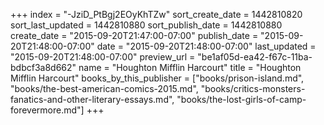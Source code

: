 +++
index = "-JziD_PtBgj2EOyKhTZw"
sort_create_date = 1442810820
sort_last_updated = 1442810880
sort_publish_date = 1442810880
create_date = "2015-09-20T21:47:00-07:00"
publish_date = "2015-09-20T21:48:00-07:00"
date = "2015-09-20T21:48:00-07:00"
last_updated = "2015-09-20T21:48:00-07:00"
preview_url = "be1af05d-ea42-f67c-11ba-bdbcf3a8d662"
name = "Houghton Mifflin Harcourt"
title = "Houghton Mifflin Harcourt"
books_by_this_publisher = ["books/prison-island.md", "books/the-best-american-comics-2015.md", "books/critics-monsters-fanatics-and-other-literary-essays.md", "books/the-lost-girls-of-camp-forevermore.md"]
+++
